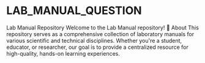 # LAB_MANUAL_QUESTION
Lab Manual Repository Welcome to the Lab Manual repository! 🚀  About This repository serves as a comprehensive collection of laboratory manuals for various scientific and technical disciplines. Whether you're a student, educator, or researcher, our goal is to provide a centralized resource for high-quality, hands-on learning experiences.
